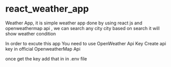 # react_weather_app
Weather App, it is simple weather app done by using react js and openweathermap api , we can search any city city based on search it will show weather condition

In order to excute this app You need to use OpenWeather Api Key Create api key in official OpenweatherMap Api

once get the key add that in in .env file